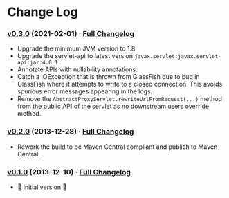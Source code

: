 # Change Log

### [v0.3.0](https://github.com/realityforge/proxy-servlet/tree/v0.3.0) (2021-02-01) · [Full Changelog](https://github.com/realityforge/proxy-servlet/compare/v0.2.0...v0.3.0)

* Upgrade the minimum JVM version to 1.8.
* Upgrade the servlet-api to latest version `javax.servlet:javax.servlet-api:jar:4.0.1`
* Annotate APIs with nullability annotations.
* Catch a IOException that is thrown from GlassFish due to bug in GlassFish where it attempts to write to a closed connection. This avoids spurious error messages appearing in the logs.
* Remove the `AbstractProxyServlet.rewriteUrlFromRequest(...)` method from the public API of the servlet as no downstream users override method.

### [v0.2.0](https://github.com/realityforge/proxy-servlet/tree/v0.2.0) (2013-12-28) · [Full Changelog](https://github.com/realityforge/proxy-servlet/compare/v0.1.0...v0.2.0)

* Rework the build to be Maven Central compliant and publish to Maven Central.

### [v0.1.0](https://github.com/realityforge/proxy-servlet/tree/v0.1.0) (2013-12-10) · [Full Changelog](https://github.com/realityforge/proxy-servlet/compare/8749958dee0650956c680a018e70ea516fd50fd6...v0.1.0)

* 🎉 Initial version 🎉
